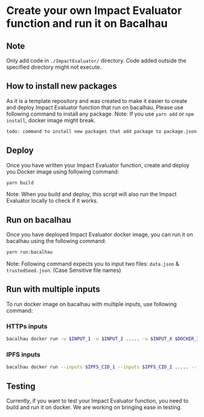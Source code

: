 # Create your own Impact Evaluator function and run it on Bacalhau

## Note
Only add code in `./ImpactEvaluator/` directory. Code added outside the specified directory might not execute.

## How to install new packages
As it is a template repository and was created to make it easier to create and deploy Impact Evaluator function that run on bacalhau.
Please use following command to install any package.
Note: If you use `yarn add` or `npm install`, docker image might break.
```sh
todo: command to install new packages that add package to package.json file and add RUN command to install the package in Dockerfile as well.
```

## Deploy
Once you have written your Impact Evaluator function, create and deploy you Docker image using following command:
```sh
yarn build
```
Note: When you build and deploy, this script will also run the Impact Evaluator locally to check if it works.

## Run on bacalhau
Once you have deployed Impact Evaluator docker image, you can run it on bacalhau using the following command:
```sh
yarn run:bacalhau
```
Note: Following command expects you to input two files: `data.json` & `trustedSeed.json`. (Case Sensitive file names)

## Run with multiple inputs
To run docker image on bacalhau with multiple inputs, use following command:
### HTTPs inputs
```sh
bacalhau docker run -u $INPUT_1 -u $INPUT_2 ..... -u $INPUT_X $DOCKER_IMAGE
```

### IPFS inputs
```sh
bacalhau docker run --inputs $IPFS_CID_1 --inputs $IPFS_CID_2 ..... --inputs $IPFS_CID_X $DOCKER_IMAGE
```


## Testing
Currently, if you want to test your Impact Evaluator function, you need to build and run it on docker. We are working on bringing ease in testing.